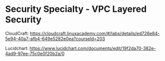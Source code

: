 # Security Specialty - VPC Layered Security

CloudCraft: <https://cloudcraft.linuxacademy.com/#/labs/details/ed726e84-5e94-40a7-afb4-649e5282e0ea?courseId=203>

Lucidchart: <https://www.lucidchart.com/documents/edit/19f2da70-382e-4ad9-97ee-75c0e0f20b2a/0>
